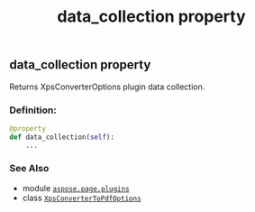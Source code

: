 ﻿---
title: data_collection property
second_title: Aspose.Page for Python via .NET API References
description: 
type: docs
weight: 50
url: /python-net/aspose.page.plugins/xpsconvertertopdfoptions/data_collection/
is_root: false
---

## data_collection property


Returns XpsConverterOptions plugin data collection.
### Definition:
```python
@property
def data_collection(self):
    ...
```

### See Also
* module [`aspose.page.plugins`](../../)
* class [`XpsConverterToPdfOptions`](/page/python-net/aspose.page.plugins/xpsconvertertopdfoptions)
